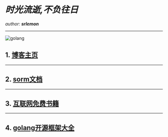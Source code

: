 # ***时光流逝,不负往日***

*author:*   ***srlemon*** 

---

![golang](https://timgsa.baidu.com/timg?image&quality=80&size=b9999_10000&sec=1565171923259&di=b6052e760f693a905d132f55503f134b&imgtype=0&src=http%3A%2F%2F5b0988e595225.cdn.sohucs.com%2Fimages%2F20180906%2F399142de6a704b90a9248a1485cd0170.png)

## 1.  [博客主页](https://srlemon.github.io)

---

## 2. [sorm文档](https://srlemon.github.io/sorm/)

---

## 3. [互联网免费书籍](https://github.com/ruanyf/free-books)

---
## 4. [golang开源框架大全](https://github.com/jobbole/awesome-go-cn)

